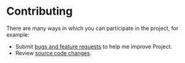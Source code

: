 # Contributing

There are many ways in which you can participate in the project, for example:

* Submit [bugs and feature requests](https://github.com/yannickkirschen/spring-bearer/issues) to help me improve Project.
* Review [source code changes](https://github.com/yannickkirschen/spring-bearer/pulls).